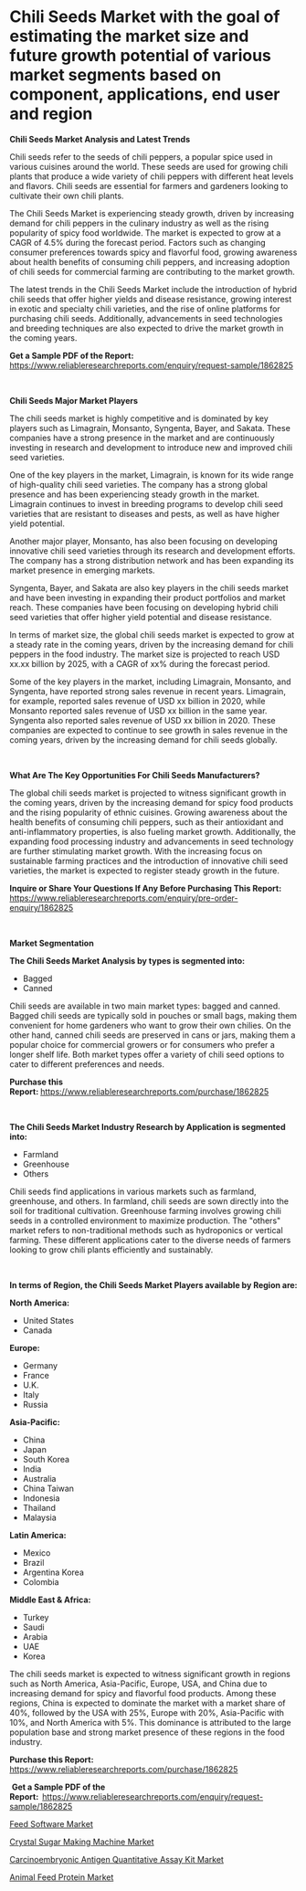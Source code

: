 <p><h1>Chili Seeds Market with the goal of estimating the market size and future growth potential of various market segments based on component, applications, end user and region</h1></p><p><strong>Chili Seeds Market Analysis and Latest Trends</strong></p>
<p><p>Chili seeds refer to the seeds of chili peppers, a popular spice used in various cuisines around the world. These seeds are used for growing chili plants that produce a wide variety of chili peppers with different heat levels and flavors. Chili seeds are essential for farmers and gardeners looking to cultivate their own chili plants.</p><p>The Chili Seeds Market is experiencing steady growth, driven by increasing demand for chili peppers in the culinary industry as well as the rising popularity of spicy food worldwide. The market is expected to grow at a CAGR of 4.5% during the forecast period. Factors such as changing consumer preferences towards spicy and flavorful food, growing awareness about health benefits of consuming chili peppers, and increasing adoption of chili seeds for commercial farming are contributing to the market growth.</p><p>The latest trends in the Chili Seeds Market include the introduction of hybrid chili seeds that offer higher yields and disease resistance, growing interest in exotic and specialty chili varieties, and the rise of online platforms for purchasing chili seeds. Additionally, advancements in seed technologies and breeding techniques are also expected to drive the market growth in the coming years.</p></p>
<p><strong>Get a Sample PDF of the Report:&nbsp;</strong> <a href="https://www.reliableresearchreports.com/enquiry/request-sample/1862825">https://www.reliableresearchreports.com/enquiry/request-sample/1862825</a></p>
<p>&nbsp;</p>
<p><strong>Chili Seeds Major Market Players</strong></p>
<p><p>The chili seeds market is highly competitive and is dominated by key players such as Limagrain, Monsanto, Syngenta, Bayer, and Sakata. These companies have a strong presence in the market and are continuously investing in research and development to introduce new and improved chili seed varieties. </p><p>One of the key players in the market, Limagrain, is known for its wide range of high-quality chili seed varieties. The company has a strong global presence and has been experiencing steady growth in the market. Limagrain continues to invest in breeding programs to develop chili seed varieties that are resistant to diseases and pests, as well as have higher yield potential.</p><p>Another major player, Monsanto, has also been focusing on developing innovative chili seed varieties through its research and development efforts. The company has a strong distribution network and has been expanding its market presence in emerging markets.</p><p>Syngenta, Bayer, and Sakata are also key players in the chili seeds market and have been investing in expanding their product portfolios and market reach. These companies have been focusing on developing hybrid chili seed varieties that offer higher yield potential and disease resistance.</p><p>In terms of market size, the global chili seeds market is expected to grow at a steady rate in the coming years, driven by the increasing demand for chili peppers in the food industry. The market size is projected to reach USD xx.xx billion by 2025, with a CAGR of xx% during the forecast period.</p><p>Some of the key players in the market, including Limagrain, Monsanto, and Syngenta, have reported strong sales revenue in recent years. Limagrain, for example, reported sales revenue of USD xx billion in 2020, while Monsanto reported sales revenue of USD xx billion in the same year. Syngenta also reported sales revenue of USD xx billion in 2020. These companies are expected to continue to see growth in sales revenue in the coming years, driven by the increasing demand for chili seeds globally.</p></p>
<p>&nbsp;</p>
<p><strong>What Are The Key Opportunities For Chili Seeds Manufacturers?</strong></p>
<p><p>The global chili seeds market is projected to witness significant growth in the coming years, driven by the increasing demand for spicy food products and the rising popularity of ethnic cuisines. Growing awareness about the health benefits of consuming chili peppers, such as their antioxidant and anti-inflammatory properties, is also fueling market growth. Additionally, the expanding food processing industry and advancements in seed technology are further stimulating market growth. With the increasing focus on sustainable farming practices and the introduction of innovative chili seed varieties, the market is expected to register steady growth in the future.</p></p>
<p><strong>Inquire or Share Your Questions If Any Before Purchasing This Report:</strong> <a href="https://www.reliableresearchreports.com/enquiry/pre-order-enquiry/1862825">https://www.reliableresearchreports.com/enquiry/pre-order-enquiry/1862825</a></p>
<p>&nbsp;</p>
<p><strong>Market Segmentation</strong></p>
<p><strong>The Chili Seeds Market Analysis by types is segmented into:</strong></p>
<p><ul><li>Bagged</li><li>Canned</li></ul></p>
<p><p>Chili seeds are available in two main market types: bagged and canned. Bagged chili seeds are typically sold in pouches or small bags, making them convenient for home gardeners who want to grow their own chilies. On the other hand, canned chili seeds are preserved in cans or jars, making them a popular choice for commercial growers or for consumers who prefer a longer shelf life. Both market types offer a variety of chili seed options to cater to different preferences and needs.</p></p>
<p><strong>Purchase this Report:&nbsp;</strong><a href="https://www.reliableresearchreports.com/purchase/1862825">https://www.reliableresearchreports.com/purchase/1862825</a></p>
<p>&nbsp;</p>
<p><strong>The Chili Seeds Market Industry Research by Application is segmented into:</strong></p>
<p><ul><li>Farmland</li><li>Greenhouse</li><li>Others</li></ul></p>
<p><p>Chili seeds find applications in various markets such as farmland, greenhouse, and others. In farmland, chili seeds are sown directly into the soil for traditional cultivation. Greenhouse farming involves growing chili seeds in a controlled environment to maximize production. The "others" market refers to non-traditional methods such as hydroponics or vertical farming. These different applications cater to the diverse needs of farmers looking to grow chili plants efficiently and sustainably.</p></p>
<p>&nbsp;</p>
<p><strong>In terms of Region, the Chili Seeds Market Players available by Region are:</strong></p>
<p>
    <p> <strong> North America: </strong>
        <ul>
            <li>United States</li>
            <li>Canada</li>
        </ul>
        </p> 
    <p> <strong> Europe: </strong>
        <ul>
            <li>Germany</li>
            <li>France</li>
            <li>U.K.</li>
            <li>Italy</li>
            <li>Russia</li>
        </ul>
        </p> 
    <p> <strong> Asia-Pacific: </strong>
        <ul>
            <li>China</li>
            <li>Japan</li>
            <li>South Korea</li>
            <li>India</li>
            <li>Australia</li>
            <li>China Taiwan</li>
            <li>Indonesia</li>
            <li>Thailand</li>
            <li>Malaysia</li>
        </ul>
        </p> 
    <p> <strong> Latin America: </strong>
        <ul>
            <li>Mexico</li>
            <li>Brazil</li>
            <li>Argentina Korea</li>
            <li>Colombia</li>
        </ul>
        </p> 
    <p> <strong> Middle East & Africa: </strong>
        <ul>
            <li>Turkey</li>
            <li>Saudi</li>
            <li>Arabia</li>
            <li>UAE</li>
            <li>Korea</li>
        </ul>
    </p>
    </p>
<p><p>The chili seeds market is expected to witness significant growth in regions such as North America, Asia-Pacific, Europe, USA, and China due to increasing demand for spicy and flavorful food products. Among these regions, China is expected to dominate the market with a market share of 40%, followed by the USA with 25%, Europe with 20%, Asia-Pacific with 10%, and North America with 5%. This dominance is attributed to the large population base and strong market presence of these regions in the food industry.</p></p>
<p><strong>Purchase this Report: </strong><a href="https://www.reliableresearchreports.com/purchase/1862825">https://www.reliableresearchreports.com/purchase/1862825</a></p>
<p>&nbsp;<strong>Get a Sample PDF of the Report:&nbsp;&nbsp;</strong><a href="https://www.reliableresearchreports.com/enquiry/request-sample/1862825">https://www.reliableresearchreports.com/enquiry/request-sample/1862825</a></p>
<p><strong></strong></p>
<p><p><a href="https://github.com/brenzgnarento/Market-Research-Report-List-1/blob/main/feed-software-market.md">Feed Software Market</a></p><p><a href="https://issuu.com/reportprime-2/docs/crystal-sugar-making-machine-market-size-2030.pptx">Crystal Sugar Making Machine Market</a></p><p><a href="https://issuu.com/reportprime-2/docs/carcinoembryonic-antigen-quantitative-assay-kit-ma">Carcinoembryonic Antigen Quantitative Assay Kit Market</a></p><p><a href="https://github.com/jerrycopelandthomaswsqd8q/Market-Research-Report-List-1/blob/main/animal-feed-protein-market.md">Animal Feed Protein Market</a></p></p>